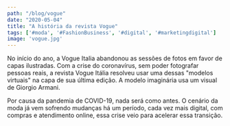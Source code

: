 ```yaml
---
path: "/blog/vogue"
date: "2020-05-04"
title: "A história da revista Vogue"
tags: ['#moda', '#FashionBusiness', '#digital', '#marketingdigital']
image: 'vogue.jpg'
---
```


No início do ano, a Vogue Italia abandonou as sessões de fotos em favor de capas ilustradas. Com a crise do coronavírus, sem poder fotografar pessoas reais, a revista Vogue Itália resolveu usar uma dessas "modelos virtuais" na capa de sua última edição. A modelo imaginária usa um visual de Giorgio Armani.

Por causa da pandemia de COVID-19, nada será como antes. O cenário da moda já vem sofrendo mudanças há um período, cada vez mais digital, com compras e atendimento online, essa crise veio para acelerar essa transição.
